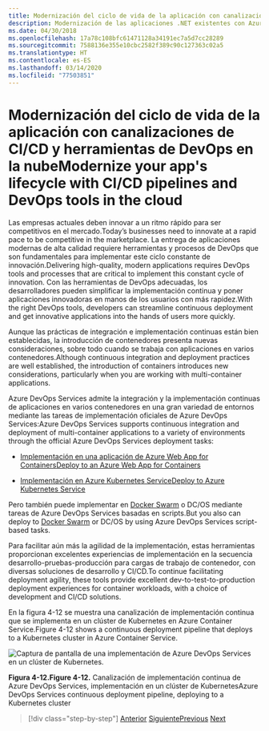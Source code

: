 ```yaml
---
title: Modernización del ciclo de vida de la aplicación con canalizaciones de CI/CD y herramientas de DevOps en la nube
description: Modernización de las aplicaciones .NET existentes con Azure Clour y contenedores Windows | Modernización del ciclo de vida de la aplicación con canalizaciones de CI/CD y herramientas de DevOps en la nube
ms.date: 04/30/2018
ms.openlocfilehash: 17a78c108bfc61471128a34191ec7a5d7cc28289
ms.sourcegitcommit: 7588136e355e10cbc2582f389c90c127363c02a5
ms.translationtype: HT
ms.contentlocale: es-ES
ms.lasthandoff: 03/14/2020
ms.locfileid: "77503851"
---
```

# <a name="modernize-your-apps-lifecycle-with-cicd-pipelines-and-devops-tools-in-the-cloud"></a><span data-ttu-id="22626-103">Modernización del ciclo de vida de la aplicación con canalizaciones de CI/CD y herramientas de DevOps en la nube</span><span class="sxs-lookup"><span data-stu-id="22626-103">Modernize your app's lifecycle with CI/CD pipelines and DevOps tools in the cloud</span></span>

<span data-ttu-id="22626-104">Las empresas actuales deben innovar a un ritmo rápido para ser competitivos en el mercado.</span><span class="sxs-lookup"><span data-stu-id="22626-104">Today’s businesses need to innovate at a rapid pace to be competitive in the marketplace.</span></span> <span data-ttu-id="22626-105">La entrega de aplicaciones modernas de alta calidad requiere herramientas y procesos de DevOps que son fundamentales para implementar este ciclo constante de innovación.</span><span class="sxs-lookup"><span data-stu-id="22626-105">Delivering high-quality, modern applications requires DevOps tools and processes that are critical to implement this constant cycle of innovation.</span></span> <span data-ttu-id="22626-106">Con las herramientas de DevOps adecuadas, los desarrolladores pueden simplificar la implementación continua y poner aplicaciones innovadoras en manos de los usuarios con más rapidez.</span><span class="sxs-lookup"><span data-stu-id="22626-106">With the right DevOps tools, developers can streamline continuous deployment and get innovative applications into the hands of users more quickly.</span></span>

<span data-ttu-id="22626-107">Aunque las prácticas de integración e implementación continuas están bien establecidas, la introducción de contenedores presenta nuevas consideraciones, sobre todo cuando se trabaja con aplicaciones en varios contenedores.</span><span class="sxs-lookup"><span data-stu-id="22626-107">Although continuous integration and deployment practices are well established, the introduction of containers introduces new considerations, particularly when you are working with multi-container applications.</span></span>

<span data-ttu-id="22626-108">Azure DevOps Services admite la integración y la implementación continuas de aplicaciones en varios contenedores en una gran variedad de entornos mediante las tareas de implementación oficiales de Azure DevOps Services:</span><span class="sxs-lookup"><span data-stu-id="22626-108">Azure DevOps Services supports continuous integration and deployment of multi-container applications to a variety of environments through the official Azure DevOps Services deployment tasks:</span></span>

- [<span data-ttu-id="22626-109">Implementación en una aplicación de Azure Web App for Containers</span><span class="sxs-lookup"><span data-stu-id="22626-109">Deploy to an Azure Web App for Containers</span></span>](https://docs.microsoft.com/azure/devops/pipelines/apps/cd/deploy-docker-webapp?tabs=dotnet-core)

- [<span data-ttu-id="22626-110">Implementación en Azure Kubernetes Service</span><span class="sxs-lookup"><span data-stu-id="22626-110">Deploy to Azure Kubernetes Service</span></span>](https://docs.microsoft.com/azure/devops/pipelines/apps/cd/deploy-aks?tabs=dotnet-core)

<span data-ttu-id="22626-111">Pero también puede implementar en [Docker Swarm](https://blog.jcorioland.io/archives/2016/11/29/full-ci-cd-pipeline-to-deploy-multi-containers-application-on-azure-container-service-docker-swarm-using-visual-studio-team-services.html) o DC/OS mediante tareas de Azure DevOps Services basadas en scripts.</span><span class="sxs-lookup"><span data-stu-id="22626-111">But you also can deploy to [Docker Swarm](https://blog.jcorioland.io/archives/2016/11/29/full-ci-cd-pipeline-to-deploy-multi-containers-application-on-azure-container-service-docker-swarm-using-visual-studio-team-services.html) or DC/OS by using Azure DevOps Services script-based tasks.</span></span>

<span data-ttu-id="22626-112">Para facilitar aún más la agilidad de la implementación, estas herramientas proporcionan excelentes experiencias de implementación en la secuencia desarrollo-pruebas-producción para cargas de trabajo de contenedor, con diversas soluciones de desarrollo y CI/CD.</span><span class="sxs-lookup"><span data-stu-id="22626-112">To continue facilitating deployment agility, these tools provide excellent dev-to-test-to-production deployment experiences for container workloads, with a choice of development and CI/CD solutions.</span></span>

<span data-ttu-id="22626-113">En la figura 4-12 se muestra una canalización de implementación continua que se implementa en un clúster de Kubernetes en Azure Container Service.</span><span class="sxs-lookup"><span data-stu-id="22626-113">Figure 4-12 shows a continuous deployment pipeline that deploys to a Kubernetes cluster in Azure Container Service.</span></span>

![Captura de pantalla de una implementación de Azure DevOps Services en un clúster de Kubernetes.](./media/life-cycle-ci-cd-pipelines-devops-tools/deploy-mvc-app-container-kubernetes.png)

<span data-ttu-id="22626-115">**Figura 4-12.**</span><span class="sxs-lookup"><span data-stu-id="22626-115">**Figure 4-12.**</span></span> <span data-ttu-id="22626-116">Canalización de implementación continua de Azure DevOps Services, implementación en un clúster de Kubernetes</span><span class="sxs-lookup"><span data-stu-id="22626-116">Azure DevOps Services continuous deployment pipeline, deploying to a Kubernetes cluster</span></span>

>[!div class="step-by-step"]
><span data-ttu-id="22626-117">[Anterior](modernize-your-apps-with-monitoring-and-telemetry.md)
>[Siguiente](migrate-to-hybrid-cloud-scenarios.md)</span><span class="sxs-lookup"><span data-stu-id="22626-117">[Previous](modernize-your-apps-with-monitoring-and-telemetry.md)
[Next](migrate-to-hybrid-cloud-scenarios.md)</span></span>
